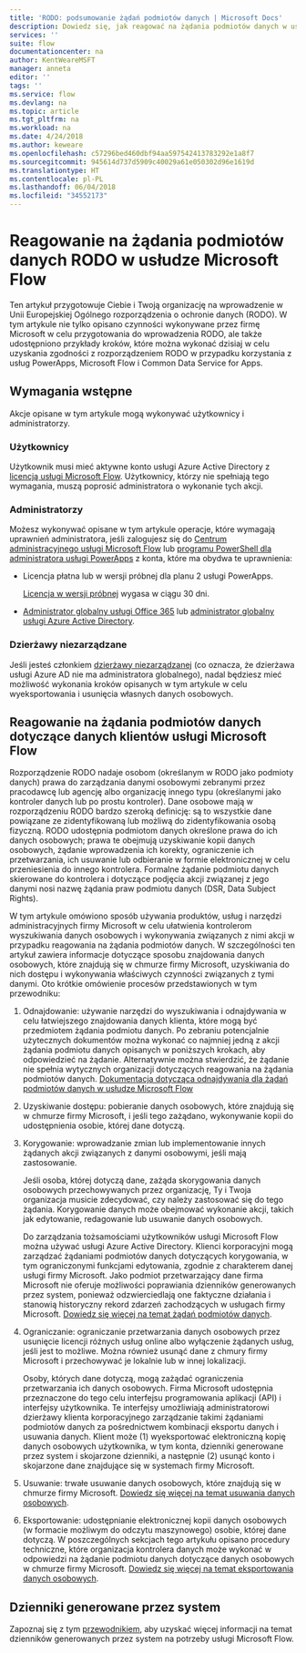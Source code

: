 ```yaml
---
title: 'RODO: podsumowanie żądań podmiotów danych | Microsoft Docs'
description: Dowiedz się, jak reagować na żądania podmiotów danych w usłudze Microsoft Flow.
services: ''
suite: flow
documentationcenter: na
author: KentWeareMSFT
manager: anneta
editor: ''
tags: ''
ms.service: flow
ms.devlang: na
ms.topic: article
ms.tgt_pltfrm: na
ms.workload: na
ms.date: 4/24/2018
ms.author: keweare
ms.openlocfilehash: c57296bed460dbf94aa597542413783292e1a8f7
ms.sourcegitcommit: 945614d737d5909c40029a61e050302d96e1619d
ms.translationtype: HT
ms.contentlocale: pl-PL
ms.lasthandoff: 06/04/2018
ms.locfileid: "34552173"
---
```

# <a name="responding-to-gdpr-data-subject-requests-for-microsoft-flow"></a>Reagowanie na żądania podmiotów danych RODO w usłudze Microsoft Flow

Ten artykuł przygotowuje Ciebie i Twoją organizację na wprowadzenie w Unii Europejskiej Ogólnego rozporządzenia o ochronie danych (RODO). W tym artykule nie tylko opisano czynności wykonywane przez firmę Microsoft w celu przygotowania do wprowadzenia RODO, ale także udostępniono przykłady kroków, które można wykonać dzisiaj w celu uzyskania zgodności z rozporządzeniem RODO w przypadku korzystania z usług PowerApps, Microsoft Flow i Common Data Service for Apps.

## <a name="prerequisites"></a>Wymagania wstępne

Akcje opisane w tym artykule mogą wykonywać użytkownicy i administratorzy.

### <a name="users"></a>Użytkownicy

Użytkownik musi mieć aktywne konto usługi Azure Active Directory z [licencją usługi Microsoft Flow](https://preview.flow.microsoft.com/pricing/). Użytkownicy, którzy nie spełniają tego wymagania, muszą poprosić administratora o wykonanie tych akcji.

### <a name="administrators"></a>Administratorzy

Możesz wykonywać opisane w tym artykule operacje, które wymagają uprawnień administratora, jeśli zalogujesz się do [Centrum administracyjnego usługi Microsoft Flow](https://admin.flow.microsoft.com/) lub [programu PowerShell dla administratora usługi PowerApps](https://go.microsoft.com/fwlink/?linkid=871804) z konta, które ma obydwa te uprawnienia:

- Licencja płatna lub w wersji próbnej dla planu 2 usługi PowerApps.

    [Licencja w wersji próbnej](http://web.powerapps.com/trial) wygasa w ciągu 30 dni.

- [Administrator globalny usługi Office 365](https://support.office.com/article/assign-admin-roles-in-office-365-for-business-eac4d046-1afd-4f1a-85fc-8219c79e1504) lub [administrator globalny usługi Azure Active Directory](https://docs.microsoft.com/azure/active-directory/active-directory-assign-admin-roles-azure-portal).

### <a name="unmanaged-tenants"></a>Dzierżawy niezarządzane
Jeśli jesteś członkiem [dzierżawy niezarządzanej](https://docs.microsoft.com/azure/active-directory/domains-admin-takeover) (co oznacza, że dzierżawa usługi Azure AD nie ma administratora globalnego), nadal będziesz mieć możliwość wykonania kroków opisanych w tym artykule w celu wyeksportowania i usunięcia własnych danych osobowych. 

## <a name="responding-to-dsrs-for-microsoft-flow-customer-data"></a>Reagowanie na żądania podmiotów danych dotyczące danych klientów usługi Microsoft Flow

Rozporządzenie RODO nadaje osobom (określanym w RODO jako podmioty danych) prawa do zarządzania danymi osobowymi zebranymi przez pracodawcę lub agencję albo organizację innego typu (określanymi jako kontroler danych lub po prostu kontroler). Dane osobowe mają w rozporządzeniu RODO bardzo szeroką definicję: są to wszystkie dane powiązane ze zidentyfikowaną lub możliwą do zidentyfikowania osobą fizyczną. RODO udostępnia podmiotom danych określone prawa do ich danych osobowych; prawa te obejmują uzyskiwanie kopii danych osobowych, żądanie wprowadzenia ich korekty, ograniczenie ich przetwarzania, ich usuwanie lub odbieranie w formie elektronicznej w celu przeniesienia do innego kontrolera. Formalne żądanie podmiotu danych skierowane do kontrolera i dotyczące podjęcia akcji związanej z jego danymi nosi nazwę żądania praw podmiotu danych (DSR, Data Subject Rights).

W tym artykule omówiono sposób używania produktów, usług i narzędzi administracyjnych firmy Microsoft w celu ułatwienia kontrolerom wyszukiwania danych osobowych i wykonywania związanych z nimi akcji w przypadku reagowania na żądania podmiotów danych. W szczególności ten artykuł zawiera informacje dotyczące sposobu znajdowania danych osobowych, które znajdują się w chmurze firmy Microsoft, uzyskiwania do nich dostępu i wykonywania właściwych czynności związanych z tymi danymi. Oto krótkie omówienie procesów przedstawionych w tym przewodniku:

1. Odnajdowanie: używanie narzędzi do wyszukiwania i odnajdywania w celu łatwiejszego znajdowania danych klienta, które mogą być przedmiotem żądania podmiotu danych. Po zebraniu potencjalnie użytecznych dokumentów można wykonać co najmniej jedną z akcji żądania podmiotu danych opisanych w poniższych krokach, aby odpowiedzieć na żądanie. Alternatywnie można stwierdzić, że żądanie nie spełnia wytycznych organizacji dotyczących reagowania na żądania podmiotów danych. [Dokumentacja dotycząca odnajdywania dla żądań podmiotów danych w usłudze Microsoft Flow](gdpr-dsr-discovery.md)

1. Uzyskiwanie dostępu: pobieranie danych osobowych, które znajdują się w chmurze firmy Microsoft, i jeśli tego zażądano, wykonywanie kopii do udostępnienia osobie, której dane dotyczą.

1. Korygowanie: wprowadzanie zmian lub implementowanie innych żądanych akcji związanych z danymi osobowymi, jeśli mają zastosowanie.

    Jeśli osoba, której dotyczą dane, zażąda skorygowania danych osobowych przechowywanych przez organizację, Ty i Twoja organizacja musicie zdecydować, czy należy zastosować się do tego żądania.  Korygowanie danych może obejmować wykonanie akcji, takich jak edytowanie, redagowanie lub usuwanie danych osobowych.

    Do zarządzania tożsamościami użytkowników usługi Microsoft Flow można używać usługi Azure Active Directory. Klienci korporacyjni mogą zarządzać żądaniami podmiotów danych dotyczących korygowania, w tym ograniczonymi funkcjami edytowania, zgodnie z charakterem danej usługi firmy Microsoft.  Jako podmiot przetwarzający dane firma Microsoft nie oferuje możliwości poprawiania dzienników generowanych przez system, ponieważ odzwierciedlają one faktyczne działania i stanowią historyczny rekord zdarzeń zachodzących w usługach firmy Microsoft.  [Dowiedz się więcej na temat żądań podmiotów danych](https://docs.microsoft.com/microsoft-365/compliance/gdpr-dsr-azure).

1. Ograniczanie: ograniczanie przetwarzania danych osobowych przez usunięcie licencji różnych usług online albo wyłączenie żądanych usług, jeśli jest to możliwe. Można również usunąć dane z chmury firmy Microsoft i przechowywać je lokalnie lub w innej lokalizacji.

    Osoby, których dane dotyczą, mogą zażądać ograniczenia przetwarzania ich danych osobowych.  Firma Microsoft udostępnia przeznaczone do tego celu interfejsu programowania aplikacji (API) i interfejsy użytkownika.  Te interfejsy umożliwiają administratorowi dzierżawy klienta korporacyjnego zarządzanie takimi żądaniami podmiotów danych za pośrednictwem kombinacji eksportu danych i usuwania danych. Klient może (1) wyeksportować elektroniczną kopię danych osobowych użytkownika, w tym konta, dzienniki generowane przez system i skojarzone dzienniki, a następnie (2) usunąć konto i skojarzone dane znajdujące się w systemach firmy Microsoft.

1. Usuwanie: trwałe usuwanie danych osobowych, które znajdują się w chmurze firmy Microsoft. [Dowiedz się więcej na temat usuwania danych osobowych](gdpr-dsr-delete.md).

1. Eksportowanie: udostępnianie elektronicznej kopii danych osobowych (w formacie możliwym do odczytu maszynowego) osobie, której dane dotyczą. W poszczególnych sekcjach tego artykułu opisano procedury techniczne, które organizacja kontrolera danych może wykonać w odpowiedzi na żądanie podmiotu danych dotyczące danych osobowych w chmurze firmy Microsoft. [Dowiedz się więcej na temat eksportowania danych osobowych](gdpr-dsr-export.md).

## <a name="system-generated-logs"></a>Dzienniki generowane przez system

Zapoznaj się z tym [przewodnikiem](https://docs.microsoft.com/powerapps/administrator/powerapps-gdpr-dsr-guide-systemlogs), aby uzyskać więcej informacji na temat dzienników generowanych przez system na potrzeby usługi Microsoft Flow.
